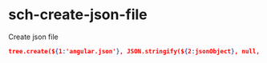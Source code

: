 # sch-create-json-file

Create json file

```json
tree.create(${1:'angular.json'}, JSON.stringify(${2:jsonObject}, null, 2));
```
